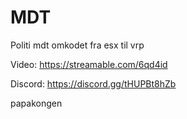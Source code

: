 # MDT
Politi mdt omkodet fra esx til vrp

Video: https://streamable.com/6qd4id

Discord: https://discord.gg/tHUPBt8hZb

papakongen

